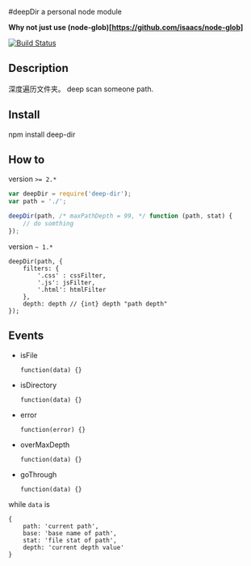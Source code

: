 #deepDir
a personal node module

**Why not just use (node-glob)[https://github.com/isaacs/node-glob]**

[![Build Status](https://travis-ci.org/iahu/deepDir.png)](https://travis-ci.org/iahu/deepDir)

## Description
深度遍历文件夹。
deep scan someone path.

## Install
npm install deep-dir


## How to

version `>= 2.*`
```javascript
var deepDir = require('deep-dir');
var path = './';

deepDir(path, /* maxPathDepth = 99, */ function (path, stat) {
	// do somthing
});
```

version `~ 1.*`
```
deepDir(path, {
    filters: {
        '.css' : cssFilter,
        '.js': jsFilter,
        '.html': htmlFilter
    },
    depth: depth // {int} depth "path depth"
});
```

## Events
- isFile

	`function(data) {}`

- isDirectory

	`function(data) {}`

- error

	`function(error) {}`

- overMaxDepth

	`function(data) {}`

- goThrough

	`function(data) {}`

while `data` is	
```
{
	path: 'current path',
	base: 'base name of path',
	stat: 'file stat of path',
	depth: 'current depth value'
}
```
